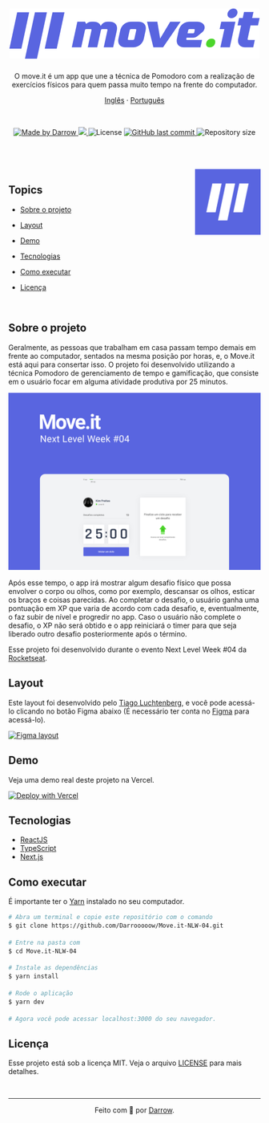 <h1 align="center">
  <img alt="move.it" title="move.it" src="public/logo-full.svg" />
</h1>

<p align="center">O move.it é um app que une a técnica de Pomodoro com a realização de exercícios físicos para quem passa muito tempo na frente do computador.</p>

<p align="center">
    <a href="README.md">Inglês</a>
    ·
    <a href="README-pt.md">Português</a>
</p>

<br>

<p align="center">

  <a href="https://github.com/Darrooooow">
    <img src="https://img.shields.io/static/v1?label=feitor por&message=Darrow&color=5965e0&labelColor=000000&style=<STYLE>&logo=github" alt="Made by Darrow" title="Made by Darrow">
  </a>

  <a aria-label="NLW 04" href="https://nextlevelweek.com/">
    <img src="https://img.shields.io/badge/NLW-04-8257E5?&color=5965e0&labelColor=000000"></img>
  </a>

  <img src="https://img.shields.io/static/v1?label=license&message=MIT&color=5965e0&labelColor=000000&style=<STYLE>&logo=" alt="License" title="License">

  <a href="https://github.com/Darrooooow/Move.it-NLW-04/commits/main">
    <img alt="GitHub last commit" src="https://img.shields.io/github/last-commit/Darrooooow/Move.it-NLW-04?&color=5965e0&labelColor=000000">
  </a>

  <img alt="Repository size" src="https://img.shields.io/github/repo-size/Darrooooow/Move.it-NLW-04?color=5965e0&labelColor=000000">
</p>

<br>
<br>
<br>


<img align="right" src=".github/icon.svg" width="26%" alt="Move.it">

## Topics

* [Sobre o projeto](#sobre-o-projeto)

* [Layout](#layout)

* [Demo](#demo)

* [Tecnologias](#Tecnologias)

* [Como executar](#como-executar)

* [Licença](#licença)

<br>

## Sobre o projeto

Geralmente, as pessoas que trabalham em casa passam tempo demais em frente ao computador, sentados na mesma posição por horas, e, o Move.it está aqui para consertar isso. O projeto foi desenvolvido utilizando a técnica Pomodoro de gerenciamento de tempo e gamificação, que consiste em o usuário focar em alguma atividade produtiva por 25 minutos. 

<p align="center">
  <img src=".github/cover.png" alt="Página inicial">
</p>

Após esse tempo, o app irá mostrar algum desafio físico que possa envolver o corpo ou olhos, como por exemplo, descansar os olhos, esticar os braços e coisas parecidas. Ao completar o desafio, o usuário ganha uma pontuação em XP que varia de acordo com cada desafio, e, eventualmente, o faz subir de nível e progredir no app. Caso o usuário não complete o desafio, o XP não será obtido e o app reiniciará o timer para que seja liberado outro desafio posteriormente após o término.

Esse projeto foi desenvolvido durante o evento Next Level Week #04 da <a href="https://rocketseat.com.br/">Rocketseat</a>.

## Layout

Este layout foi desenvolvido pelo <a href="https://www.instagram.com/tiagoluchtenberg/">Tiago Luchtenberg</a>, e você pode acessá-lo clicando no botão Figma abaixo (É necessário ter conta no <a href="https://www.figma.com/">Figma</a> para acessá-lo).

<a href="https://www.figma.com/file/ScJHqqEWYjRGlTfeeYc4Et/Move.it-1.0-(Copy)?node-id=160%3A2761">
  <img alt="Figma layout" src="https://img.shields.io/badge/figma%20-%236E40C9.svg?color=000000&style=for-the-badge&logo=figma&logoColor=dark-orange"/>
</a>


## Demo

Veja uma demo real deste projeto na Vercel.

[![Deploy with Vercel](https://vercel.com/button)](https://moveit-darrow.vercel.app/)
## Tecnologias

* <a href="https://reactjs.org/">ReactJS</a>
* <a href="https://www.typescriptlang.org/">TypeScript</a>
* <a __blank href="https://nextjs.org/">Next.js</a>

## Como executar

É importante ter o <a href="https://yarnpkg.com/">Yarn</a> instalado no seu computador.

```bash
# Abra um terminal e copie este repositório com o comando
$ git clone https://github.com/Darrooooow/Move.it-NLW-04.git

# Entre na pasta com 
$ cd Move.it-NLW-04

# Instale as dependências
$ yarn install

# Rode o aplicação
$ yarn dev

# Agora você pode acessar localhost:3000 do seu navegador.
```
## Licença

Esse projeto está sob a licença MIT. Veja o arquivo <a href="https://github.com/Darrooooow/Move.it-NLW-04/blob/main/LICENSE.md">LICENSE</a> para mais detalhes.

<br>
<hr>

<p align="center">Feito com 💜 por <a href="https://github.com/Darrooooow">Darrow</a>.</p>
